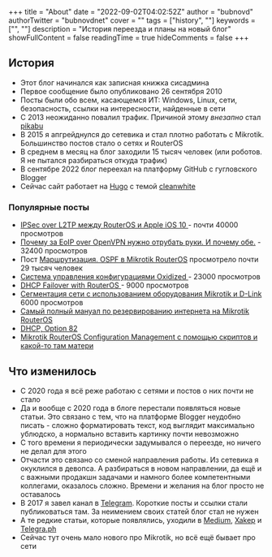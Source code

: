 +++
title = "About"
date = "2022-09-02T04:02:52Z"
author = "bubnovd"
authorTwitter = "bubnovdnet"
cover = ""
tags = ["history", ""]
keywords = ["", ""]
description = "История переезда и планы на новый блог"
showFullContent = false
readingTime = true
hideComments = false
+++

## История

- Этот блог начинался как записная книжка сисадмина
- Первое сообщение было опубликовано 26 сентября 2010
- Посты были обо всем, касающемся ИТ: Windows, Linux, сети, безопасность, ссылки на интересности, найденные в сети
- С 2013 неожиданно повалил трафик. Причиной этому _внезапно_ стал [pikabu](https://pikabu.ru/story/salyut_burzhua_1577076?cid=16396660)
- В 2015 я апгрейднулся до сетевика и стал плотно работать с Mikrotik. Большинство постов стало о сетях и RouterOS
- В среднем в месяц на блог заходили 15 тысяч человек (или роботов. Я не пытался разбираться откуда трафик)
- В сентябре 2022 блог переехал на платформу GitHub с гугловского Blogger
- Сейчас сайт работает на [Hugo](https://gohugo.io/) с темой [cleanwhite](https://github.com/zhaohuabing/hugo-theme-cleanwhite.git)

### Популярные посты
- [IPSec over L2TP между RouterOS и Apple iOS 10 ](http://www.bubnovd.net/2016/10/ipsec-over-l2tp-routeros-apple-ios-10.html) - почти 40000 просмотров
- [Почему за EoIP over OpenVPN нужно отрубать руки. И почему обе.](http://www.bubnovd.net/2016/01/eoip-over-openvpn.html) - 32400 просмотров
- Пост [Маршрутизация. OSPF в Mikrotik RouterOS](http://www.bubnovd.net/2016/03/ospf-mikrotik-routeros.html) просмотрело почти 29 тысяч человек
- [Система управления конфигурациями Oxidized ](http://www.bubnovd.net/2017/10/oxidized.html) - 23000 просмотров
- [DHCP Failover with RouterOS ](http://www.bubnovd.net/2017/07/dhcp-failover-with-routeros.html) - 9000 просмотров
- [Сегментация сети с использованием оборудования Mikrotik и D-Link ](http://www.bubnovd.net/2015/12/mikrotik-d-link.html) 6000 просмотров
- [Самый полный мануал по резервированию интернета на Mikrotik RouterOS](http://www.bubnovd.net/2015/03/mikrotik-routeros.html)
- [DHCP, Option 82](http://www.bubnovd.net/2015/11/dhcp-option-82.html)
- [ Мikrotik RouterOS Configuration Management с помощью скриптов и какой-то там матери ](http://www.bubnovd.net/2017/11/ikrotik-routeros-configuration.html)

## Что изменилось
- С 2020 года я всё реже работаю с сетями и постов о них почти не стало
- Да и вообще с 2020 года в блоге перестали появляться новые статьи. Это связано с тем, что на платформе Blogger неудобно писать - сложно форматировать текст, код выглядит максимально ублюдско, а нормально вставить картинку почти невозможно
- С того времени я периодически задумывался о переезде, но ничего не делал для этого
- Отчасти это связано со сменой направления работы. Из сетевика я окуклился в девопса. А разбираться в новом направлении, да ещё и с важными продакшн задачами и намного более компетентными коллегами, оказалось сложно. Времени и желания на блог просто не оставалось
- В 2017 я завел канал в [Telegram](https://mikrotikninja.t.me). Короткие посты и ссылки стали публиковаться там. За неимением своих статей блог стал не нужен
- А те редкие статьи, которые появлялись, уходили в [Medium](https://medium.com/@dbubnov), [Xakep](https://xakep.ru/author/bubnovd/) и [Telegra.ph](https://telegra.ph/Pik-Uchitel-Ala-Archa-08-12)
- Сейчас тут очень мало нового про Mikrotik, но всё ещё бывает про сети